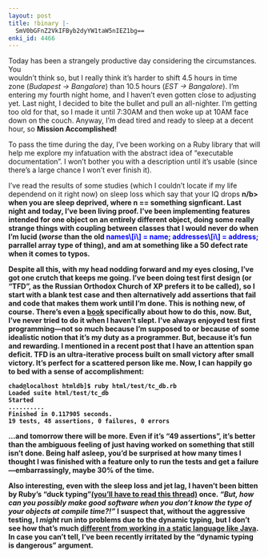```yaml
---
layout: post
title: !binary |-
  SmV0bGFnZ2VkIFByb2dyYW1taW5nIEZ1bg==
enki_id: 4466
---
```


Today has been a strangely productive day considering the circumstances.
You  
wouldn’t think so, but I really think it’s harder to shift 4.5 hours in
time  
zone (<i>Budapest -&gt; Bangalore</i>) than 10.5 hours (<i>EST -&gt;
Bangalore</i>). I’m entering my fourth night home, and I haven’t even
gotten close to adjusting yet. Last night, I decided to bite the bullet
and pull an all-nighter. I’m getting too old for that, so I made it
until 7:30AM and then woke up at 10AM face down on the couch. Anyway,
I’m dead tired and ready to sleep at a decent hour, so <b>Mission
Accomplished!</b>

<P>
To pass the time during the day, I’ve been working on a Ruby library
that will  
help me explore my infatuation with the abstract idea of “executable
documentation”. I won’t bother you with a description until it’s usable
(since there’s a large chance I won’t ever finish it).

<P>
I’ve read the results of some studies (which I couldn’t locate if my
life  
dependend on it right now) on sleep loss which say that your IQ drops
<b>n<span style="text-align:left;">/b&gt; when you are sleep deprived,
where <b>n</b> == something signficant. Last night and today, I’ve been
living proof. I’ve been implementing features intended for one object on
an entirely different object, doing some really strange things with
coupling between classes that I would never do when I’m lucid
(<i>worse</i> than the old <font color="blue">names\[i\] = name;
addresses\[i\] = address;</font> parrallel array type of thing), and am
at something like a 50</span> defect rate when it comes to typos.

<P>
Despite all this, with my head nodding forward and my eyes closing, I’ve
got one crutch that keeps me going. I’ve been doing test first design
(or “TFD”, as the Russian Orthodox Church of XP prefers it to be
called), so I start with a blank test case and then alternatively add
assertions that fail and code that makes them work until I’m done. This
is nothing new, of course. There’s even a <a href="">book</a>
specifically about how to do this, now. But, I’ve never tried to do it
when I haven’t slept. I’ve always enjoyed test first programming—not so
much because I’m supposed to or because of some idealistic notion that
it’s my duty as a programmer. But, because it’s fun and rewarding. I
mentioned in a recent post that I have an attention span deficit. TFD is
an ultra-iterative process built on small victory after small victory.
It’s perfect for a scattered person like me. Now, I can happily go to
bed with a sense of accomplishment:

    chad@localhost htmldb]$ ruby html/test/tc_db.rb
    Loaded suite html/test/tc_db
    Started
    ..........
    Finished in 0.117905 seconds.
    19 tests, 48 assertions, 0 failures, 0 errors

  
…and tomorrow there will be more. Even if it’s “49 assertions”, it’s
better than the ambiguous feeling of just having worked on something
that still isn’t done. Being half asleep, you’d be surprised at how many
times I thought I was finished with a feature only to run the tests and
get a failure—embarrassingly, maybe 30% of the time.

<P>
Also interesting, even with the sleep loss and jet lag, I haven’t been
bitten by Ruby’s “duck
typing”<a href="http://blade.nagaokaut.ac.jp/cgi-bin/scat.rb/ruby/ruby-core/801">(you’ll
have to read this thread)</a> once. <i>“But, how can you possibly make
good software when you don’t know the type of your objects at compile
time?!”</i> I suspect that, without the aggressive testing, I
<i>might</i> run into problems due to the dynamic typing, but I don’t
see how that’s much
<a href="http://www.pragmaticprogrammer.com/cgi-local/pragprog?JavaIsUntyped">different
from working in a static language like Java</a>. In case you can’t tell,
I’ve been recently irritated by the “dynamic typing is dangerous”
argument.
